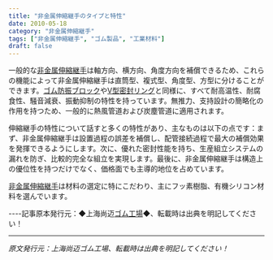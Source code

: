 ```yaml
---
title: "非金属伸縮継手のタイプと特性"
date: 2010-05-18
category: "非金属伸縮継手"
tags: ["非金属伸縮継手", "ゴム製品", "工業材料"]
draft: false
---
```


一般的な[非金属伸縮継手](http://www.smpolymer.com/feijinshupengzhangjie/)は軸方向、横方向、角度方向を補償できるため、これらの機能によって非金属伸縮継手は直筒型、複式型、角度型、方型に分けることができます。[ゴム防振ブロック](http://www.smpolymer.com/)や[V型密封リング](http://www.smpolymer.com/)と同様に、すべて耐高温性、耐腐食性、騒音減衰、振動抑制の特性を持っています。無推力、支持設計の簡略化の作用を持つため、一般的に熱風管道および炭塵管道に適用されます。

伸縮継手の特性について話すと多くの特性があり、主なものは以下の点です：まず、非金属伸縮継手は設置過程の誤差を補償し、配管接続過程で最大の補償効果を発揮できるようにします。次に、優れた密封性能を持ち、生産組立システムの漏れを防ぎ、比較的完全な組立を実現します。最後に、非金属伸縮継手は構造上の優位性を持つだけでなく、価格面でも主導的地位を占めています。

[非金属伸縮継手](http://www.smpolymer.com/feijinshupengzhangjie/)は材料の選定に特にこだわり、主にフッ素樹脂、有機シリコン材料を選んでいます。

----記事原本発行元：◆上海尚迈[ゴム工場](http://www.smpolymer.com/)◆、転載時は出典を明記してください！

---

*原文発行元：上海尚迈ゴム工場、転載時は出典を明記してください！*